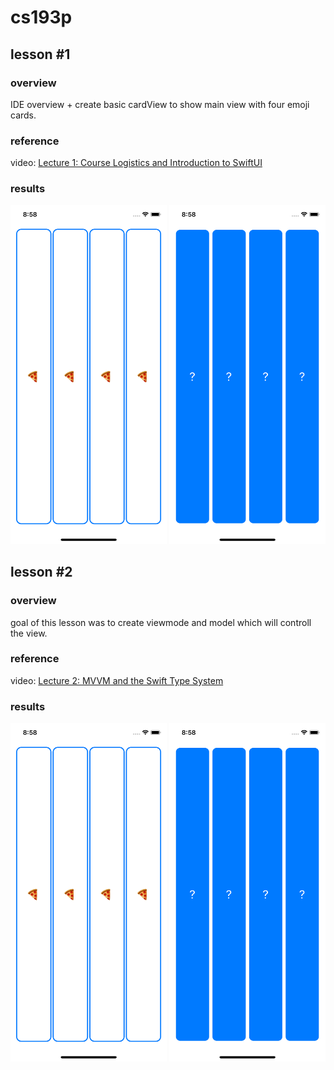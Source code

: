 # cs193p

## lesson #1
### overview
IDE overview + create basic cardView to show main view with four emoji cards.
### reference
video: [Lecture 1: Course Logistics and Introduction to SwiftUI](https://youtu.be/jbtqIBpUG7g)
### results
<img src="https://github.com/szymontrombik/cs193p/blob/main/images/cardGame0101_faceUp.png" width="250">
<img src="https://github.com/szymontrombik/cs193p/blob/main/images/cardGame0102_faceDown.png" width="250">


## lesson #2
### overview
goal of this lesson was to create viewmode and model which will controll the view.
### reference
video: [Lecture 2: MVVM and the Swift Type System](https://youtu.be/4GjXq2Sr55Q)
### results
<img src="https://github.com/szymontrombik/cs193p/blob/main/images/cardGame0101_faceUp.png" width="250">
<img src="https://github.com/szymontrombik/cs193p/blob/main/images/cardGame0102_faceDown.png" width="250">
